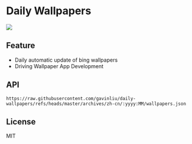 # Daily Wallpapers
  
![](https://www.bing.com/th?id=OHR.DeadvleiTrees_ZH-CN0967414858_UHD.jpg)

## Feature

- Daily automatic update of bing wallpapers
- Driving Wallpaper App Development

## API

```
https://raw.githubusercontent.com/gavinliu/daily-wallpapers/refs/heads/master/archives/zh-cn/:yyyy:MM/wallpapers.json
```

## License

MIT
  